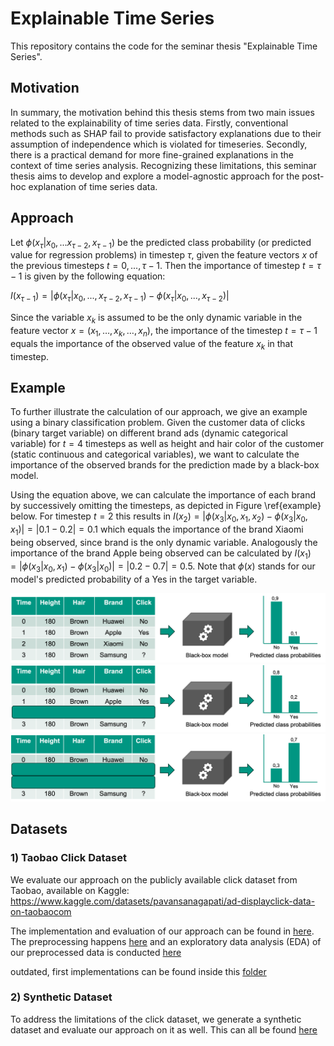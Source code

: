 # Explainable Time Series

This repository contains the code for the seminar thesis "Explainable Time Series". 

## Motivation

In summary, the motivation behind this thesis stems from two main issues related to the explainability of time series data. Firstly, conventional methods such as SHAP fail to provide satisfactory explanations due to their assumption of independence which is violated for timeseries. Secondly, there is a practical demand for more fine-grained explanations in the context of time series analysis. Recognizing these limitations, this seminar thesis aims to develop and explore a model-agnostic approach for the post-hoc explanation of time series data. 

## Approach
Let $\phi(x_\tau|x_0,...x_{\tau-2},x_{\tau-1})$ be the predicted class probability (or predicted value for regression problems) in timestep $\tau$, given the feature vectors $x$ of the previous timesteps $t=0,...,\tau-1$. Then the importance of timestep $t=\tau-1$ is given by the following equation:

$I(x_{\tau-1}) = |\phi(x_\tau|x_0,...,x_{\tau-2},x_{\tau-1}) - \phi(x_\tau|x_0,...,x_{\tau-2})|$

Since the variable $x_k$ is assumed to be the only dynamic variable in the feature vector $x = (x_1, \ldots, x_k, \ldots, x_n)$, the importance of the timestep $t=\tau-1$ equals the importance of the observed value of the feature $x_k$ in that timestep. 

## Example
To further illustrate the calculation of our approach, we give an example using a binary classification problem. Given the customer data of clicks (binary target variable) on different brand ads (dynamic categorical variable) for $t=4$ timesteps as well as height and hair color of the customer (static continuous and categorical variables), we want to calculate the importance of the observed brands for the prediction made by a black-box model.  

Using the equation above, we can calculate the importance of each brand by successively omitting the timesteps, as depicted in Figure \ref{example} below. For timestep $t=2$ this results in $I(x_{2}) = | \phi(x_3|x_0,x_1,x_2) - \phi(x_3|x_0,x_1) | = |0.1-0.2| = 0.1$ which equals the importance of the brand Xiaomi being observed, since brand is the only dynamic variable. Analogously the importance of the brand Apple being observed can be calculated by $I(x_{1}) = |\phi(x_3|x_0,x_1) - \phi(x_3|x_0)| = |0.2 - 0.7| = 0.5$. Note that $\phi(x)$ stands for our model's predicted probability of a Yes in the target variable.  

![](figures/example_1.png)
![](figures/example_2.png)
![](figures/example_3.png)


## Datasets

### 1) Taobao Click Dataset
We evaluate our approach on the publicly available click dataset from Taobao, available on Kaggle: https://www.kaggle.com/datasets/pavansanagapati/ad-displayclick-data-on-taobaocom  

The implementation and evaluation of our approach can be found in [here](explainable_ts.iypnb). The preprocessing happens [here](preprocessing.ipynb) and an exploratory data analysis (EDA) of our preprocessed data is conducted [here](eda.ipynb)  

outdated, first implementations can be found inside this [folder](old)

### 2) Synthetic Dataset
To address the limitations of the click dataset, we generate a synthetic dataset and evaluate our approach on it as well. This can all be found [here](synthetic.ipynb)